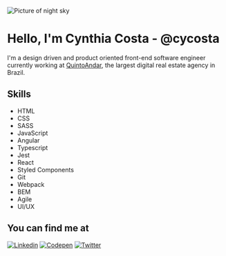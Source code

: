 ![Picture of night sky](https://source.unsplash.com/Knwea-mLGAg/900x200)

# Hello, I'm Cynthia Costa - @cycosta

I'm a design driven and product oriented front-end software engineer currently working at [QuintoAndar](https://www.quintoandar.com.br/), the largest digital real estate agency in Brazil.

## Skills

* HTML
* CSS
* SASS
* JavaScript
* Angular
* Typescript
* Jest
* React
* Styled Components
* Git
* Webpack
* BEM
* Agile
* UI/UX

## You can find me at

[![Linkedin](https://www.dropbox.com/s/1i51bos9p4wk3qk/linkedin.png?raw=1)](https://www.linkedin.com/in/cycosta/?locale=en_US)
[![Codepen](https://www.dropbox.com/s/5ygtpkrglf8l2g9/codepen.png?raw=1)](https://codepen.io/cycosta)
[![Twitter](https://www.dropbox.com/s/etizgd8v5xlfxrf/twitter.png?raw=1)](https://twitter.com/cycosta)
